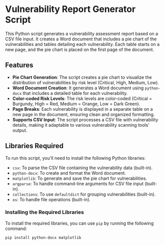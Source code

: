 # Vulnerability Report Generator Script

This Python script generates a vulnerability assessment report based on a CSV file input. It creates a Word document that includes a pie chart of the vulnerabilities and tables detailing each vulnerability. Each table starts on a new page, and the pie chart is placed on the first page of the document.

## Features

- **Pie Chart Generation**: The script creates a pie chart to visualize the distribution of vulnerabilities by risk level (Critical, High, Medium, Low).
- **Word Document Creation**: It generates a Word document using `python-docx` that includes a detailed table for each vulnerability.
- **Color-coded Risk Levels**: The risk levels are color-coded (Critical = Burgundy, High = Red, Medium = Orange, Low = Dark Green).
- **Page Breaks**: Each vulnerability is displayed in a separate table on a new page in the document, ensuring clean and organized formatting.
- **Supports CSV Input**: The script processes a CSV file with vulnerability details, making it adaptable to various vulnerability scanning tools' output.

## Libraries Required

To run this script, you'll need to install the following Python libraries:

- `csv`: To parse the CSV file containing the vulnerability data (built-in).
- `python-docx`: To create and format the Word document.
- `matplotlib`: To generate and save the pie chart for vulnerabilities.
- `argparse`: To handle command-line arguments for CSV file input (built-in).
- `collections`: To use `defaultdict` for grouping vulnerabilities (built-in).
- `os`: To handle file operations (built-in).

### Installing the Required Libraries

To install the required libraries, you can use `pip` by running the following command:

```bash
pip install python-docx matplotlib

